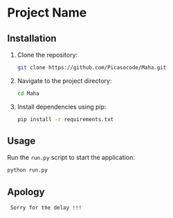 # Project Name

## Installation

1. Clone the repository:

    ```bash
    git clone https://github.com/Picasocode/Maha.git
    ```

2. Navigate to the project directory:

    ```bash
    cd Maha
    ```

3. Install dependencies using pip:

    ```bash
    pip install -r requirements.txt
    ```

## Usage

Run the `run.py` script to start the application:

```bash
python run.py
```

## Apology
```bash
 Sorry for the delay !!!
```
